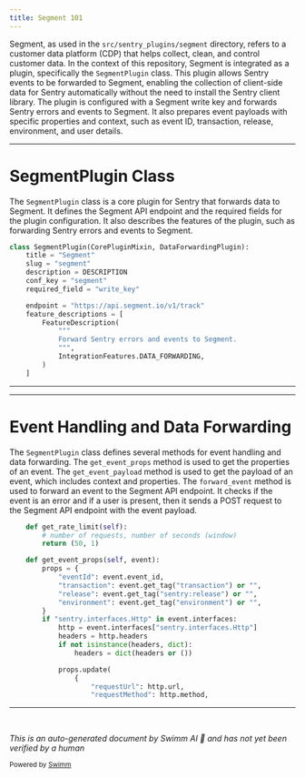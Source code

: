 ```yaml
---
title: Segment 101
---
```

Segment, as used in the `src/sentry_plugins/segment` directory, refers to a customer data platform (CDP) that helps collect, clean, and control customer data. In the context of this repository, Segment is integrated as a plugin, specifically the `SegmentPlugin` class. This plugin allows Sentry events to be forwarded to Segment, enabling the collection of client-side data for Sentry automatically without the need to install the Sentry client library. The plugin is configured with a Segment write key and forwards Sentry errors and events to Segment. It also prepares event payloads with specific properties and context, such as event ID, transaction, release, environment, and user details.

<SwmSnippet path="/src/sentry_plugins/segment/plugin.py" line="17">

---

# SegmentPlugin Class

The `SegmentPlugin` class is a core plugin for Sentry that forwards data to Segment. It defines the Segment API endpoint and the required fields for the plugin configuration. It also describes the features of the plugin, such as forwarding Sentry errors and events to Segment.

```python
class SegmentPlugin(CorePluginMixin, DataForwardingPlugin):
    title = "Segment"
    slug = "segment"
    description = DESCRIPTION
    conf_key = "segment"
    required_field = "write_key"

    endpoint = "https://api.segment.io/v1/track"
    feature_descriptions = [
        FeatureDescription(
            """
            Forward Sentry errors and events to Segment.
            """,
            IntegrationFeatures.DATA_FORWARDING,
        )
    ]
```

---

</SwmSnippet>

<SwmSnippet path="/src/sentry_plugins/segment/plugin.py" line="44">

---

# Event Handling and Data Forwarding

The `SegmentPlugin` class defines several methods for event handling and data forwarding. The `get_event_props` method is used to get the properties of an event. The `get_event_payload` method is used to get the payload of an event, which includes context and properties. The `forward_event` method is used to forward an event to the Segment API endpoint. It checks if the event is an error and if a user is present, then it sends a POST request to the Segment API endpoint with the event payload.

```python
    def get_rate_limit(self):
        # number of requests, number of seconds (window)
        return (50, 1)

    def get_event_props(self, event):
        props = {
            "eventId": event.event_id,
            "transaction": event.get_tag("transaction") or "",
            "release": event.get_tag("sentry:release") or "",
            "environment": event.get_tag("environment") or "",
        }
        if "sentry.interfaces.Http" in event.interfaces:
            http = event.interfaces["sentry.interfaces.Http"]
            headers = http.headers
            if not isinstance(headers, dict):
                headers = dict(headers or ())

            props.update(
                {
                    "requestUrl": http.url,
                    "requestMethod": http.method,
```

---

</SwmSnippet>

&nbsp;

*This is an auto-generated document by Swimm AI 🌊 and has not yet been verified by a human*

<SwmMeta version="3.0.0" repo-id="Z2l0aHViJTNBJTNBZGVtby1zZW50cnklM0ElM0Fzd2ltbWlv" repo-name="demo-sentry"><sup>Powered by [Swimm](/)</sup></SwmMeta>
